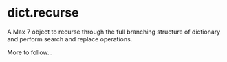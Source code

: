# dict.recurse
A Max 7 object to recurse through the full branching structure of dictionary and perform search and replace operations.

More to follow...
